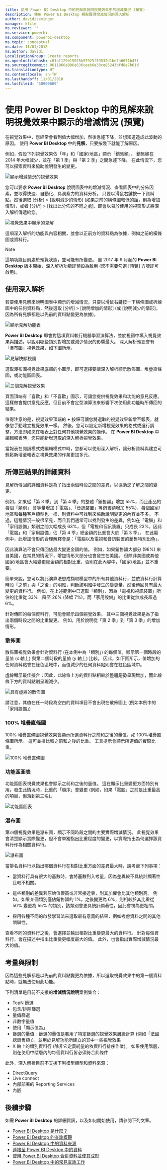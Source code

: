 ```yaml
---
title: 使用 Power BI Desktop 中的見解來說明視覺效果中的增減情況 (預覽)
description: 使用 Power BI Desktop 輕鬆獲得增減情況的深入解析
author: davidiseminger
manager: kfile
ms.reviewer: ''
ms.service: powerbi
ms.component: powerbi-desktop
ms.topic: conceptual
ms.date: 11/01/2018
ms.author: davidi
LocalizationGroup: Create reports
ms.openlocfilehash: c01af129e15025b97925f59532d1be7a6671b47f
ms.sourcegitcommit: 0611860a896e636ceeb6e30ce85243bfd8e7b61d
ms.translationtype: HT
ms.contentlocale: zh-TW
ms.lasthandoff: 11/01/2018
ms.locfileid: "50909609"
---
```

# <a name="use-insights-in-power-bi-desktop-to-explain-increases-and-decreases-seen-in-visuals-preview"></a>使用 Power BI Desktop 中的見解來說明視覺效果中顯示的增減情況 (預覽)

在視覺效果中，您經常會看到值大幅增加，然後急遽下降，並想知道造成此波動的原因。 使用 **Power BI Desktop** 中的**見解**，只要按幾下就能了解原因。

例如，假設下列視覺效果依「年」和「國家/地區」顯示「銷售額」。 銷售額在 2014 年大幅減少，並在「第 1 季」與「第 2 季」之間急遽下降。 在此情況下，您可以探索資料來協助說明發生的變更。 

![顯示增減情況的視覺效果](media/desktop-insights/insights_01a.png)

您可以要求 **Power BI Desktop** 說明圖表中的增減情況、查看圖表中的分佈因素，並取得快速、自動化、具洞察力的資料分析。 只要以滑鼠右鍵按一下資料點，然後選取 [分析] > [說明減少的情形] (如果之前的橫條圖較低的話，則為增加情形)，或者 [分析] > [找出此分佈的不同之處]，即會以易於使用的視窗形式將深入解析傳遞給您。

![視覺效果中顯示的見解](media/desktop-insights/insights_01.png)

這項深入解析的功能與內容相關，並會以正前方的資料點為依據，例如之前的橫條圖或資料行。

> [!NOTE]
> 這項功能目前處於預覽狀態，並可能有所變更。 自 2017 年 9 月起的 **Power BI Desktop** 版本開始，深入解析功能即預設為啟用 (您不需要勾選 [預覽] 方塊即可啟用)。


## <a name="using-insights"></a>使用深入解析
若要使用見解來說明圖表中顯示的增減情況，只要以滑鼠右鍵按一下橫條圖或折線圖中的任何資料點，然後選取 [分析] > [說明增加的情形] (或 [說明減少的情形]，因為所有見解都是以先前的資料點變更為依據)。

![顯示見解功能表](media/desktop-insights/insights_02.png)

**Power BI Desktop** 即會對這項資料執行機器學習演算法，並於視窗中填入視覺效果與描述，以說明哪些類別對增加或減少情況的影響最大。 深入解析預設會有「瀑布圖」視覺效果，如下圖所示。

![見解快顯視窗](media/desktop-insights/insights_03.png)

選取瀑布圖視覺效果底部的小圖示，即可選擇要讓深入解析顯示散佈圖、堆疊直條圖，或功能區圖表。

![三個見解視覺效果](media/desktop-insights/insights_04.png)

頁面頂端有「喜歡」和「不喜歡」圖示，可讓您提供視覺效果和功能的意見反應。 這樣做會提供意見反應，但目前不會定型演算法來影響下次使用此功能時所傳回的結果。

值得注意的是，視覺效果頂端的 **+** 按鈕可讓您將選取的視覺效果新增至報表，就像您手動建立視覺效果一樣。 然後，您可以設定新增視覺效果的格式或進行調整，方法即如您在報表上對任何其他視覺效果的操作。 在 **Power BI Desktop** 中編輯報表時，您只能新增選取的深入解析視覺效果。

當報表在閱讀模式或編輯模式中時，您都可以使用深入解析，讓分析資料與建立可輕鬆新增至報表之視覺效果的作業更加多元。

## <a name="details-of-the-results-returned"></a>所傳回結果的詳細資料

見解所傳回的詳細資料是為了指出兩個時段之間的差異，以協助您了解之間的變更。  

例如，如果從「第 3 季」到「第 4 季」的整體「銷售額」增加 55%，而且產品的每個「類別」 會等量增加 (「電腦」、「音訊裝置」等銷售額增加 55%)，每個國家/地區和每種客戶類型也一樣，則資料中可找到來協助說明變更的內容並不多。 不過，這種情況一般很罕見，而且我們通常可以找到發生的差異，例如在「電腦」和「家用設備」類別之間大幅成長 63%，但「電視和音訊裝置」只成長 23%，因此「電腦」和「家用設備」佔「第 4 季」總金額的比重會大於「第 3 季」。  在此範例中，此增加情形的合理解釋會是：「電腦以及電視和音訊裝置的銷售特別出色」。 

因此演算法不會只傳回佔最大變更金額的值。 例如，如果銷售額大部分 (98%) 來自美國，在常見的情況下，增加情形大部分也會發生在美國。 但除非美國或其他國家/地區會大幅變更總金額的相對比重，否則在此內容中，「國家/地區」並不重要。  

簡單來說，您可以將此演算法想成擷取模型中的所有其他資料行，並依資料行計算時段「之前」與「之後」的明細，判斷該明細中發生的變更量，然後傳回具有最大變更的資料行。 例如，在上述範例中已選取「類別」，因為「電視和視訊裝置」所佔的比重從 33%　降至 26% (降幅 7%)，而「家用設備」的比重從無成長超過 6%。 

針對傳回的每個資料行，可能會顯示四個視覺效果。 其中三個視覺效果是為了指出兩個時段之間的比重變更。 例如，用於說明從「第 2 季」到「第 3 季」的增加情形。

### <a name="the-scatter-plot"></a>散佈圖

散佈圖視覺效果會針對資料行 (在本例中為「類別」) 的每個值，顯示第一個時段的量值 (x 軸上) 與第二個時段的量值 (y 軸上) 比較。 因此，如下圖所示，值增加的任何資料點會在綠色區域中，而值減少的任何資料點則會在紅色區域中。 

虛線顯示最佳擬合；因此，此線條上方的資料點相較於整體趨勢呈現增加，而此線條下方的資料點則呈現減少。  

![具有虛線的散佈圖](media/desktop-insights/insights_01b.png)

請注意，其值在任一時段為空白的資料項目不會出現在散佈圖上 (例如本例中的「家用設備」)

### <a name="the-100-stacked-column-chart"></a>100% 堆疊直條圖

100% 堆疊直條圖視覺效果會顯示所選資料行之前和之後的量值，如 100%堆疊直條圖所示。 這可並排比較之前和之後的比重。 工具提示會顯示所選值的實際比重。

![100% 堆疊直條圖](media/desktop-insights/insights_01c.png)

### <a name="the-ribbon-chart"></a>功能區圖表

功能區圖表視覺效果也會顯示之前和之後的量值。 這在顯示比重變更方面特別有用，發生此情況時，比重的「順序」會變更 (例如，如果「電腦」之前是比重最高的項目，但落到第三名)。 

![功能區圖表](media/desktop-insights/insights_01d.png)

### <a name="the-waterfall-chart"></a>瀑布圖

第四個視覺效果是瀑布圖，顯示不同時段之間的主要實際增減情況。 此視覺效果會清楚顯示實際變更，但不會單獨指出比重程度的變更，以實際指出為何選擇該資料行作為相關資料行。 

![瀑布圖](media/desktop-insights/insights_01e.png)

當排名資料行以指出哪個資料行在相對比重方面的差異最大時，請考慮下列事項： 

* 當資料行具有很大的基數時，會將基數列入考量，因為差異較不具統計顯著性且較不相關。 

* 這些類別的差異若原始值很高或非常接近零，則其加權會比其他類別高。 例如，如果某個類別僅佔銷售額的 1%，之後變更為 6%，則相較於其比重從 50% 變更為 55% 的類別，該類別會更具統計顯著性，因此會視為更相關。 

* 採用各種不同的啟發學習法來選取最有意義的結果，例如考慮資料之間的其他關聯性。
 
查看不同的資料行之後，會選擇並輸出相對比重變更最大的資料行。 針對每個資料行，會在描述中指出比重變更幅度最大的值。 此外，也會指出實際增減情況最大的值。


## <a name="considerations-and-limitations"></a>考量與限制
因為這些見解都是以先前的資料點變更為依據，所以選取視覺效果中的第一個資料點時，就無法使用此功能。 

下列清單是目前不支援的**增減情況說明**案例集合：

* TopN 篩選
* 包含/排除篩選
* 量值篩選
* 非數字量值
* 使用「顯示值為」
* 篩選的量值 - 篩選的量值是套用了特定篩選的視覺效果層級計算 (例如「法國總銷售額」)，並用於見解功能所建立的其中一些視覺效果
* X 軸上的類別資料行 (除非它定義純量的依資料行排序作業)。 如果使用階層，則在使用中階層內的每個資料行皆必須符合此條件


此外，深入解析目前不支援下列模型類型和資料來源：

* DirectQuery
* Live connect
* 內部部署的 Reporting Services
* 內嵌

## <a name="next-steps"></a>後續步驟
如需 **Power BI Desktop** 的詳細資訊，以及如何開始使用，請參閱下列文章。

* [Power BI Desktop 是什麼？](desktop-what-is-desktop.md)
* [Power BI Desktop 的查詢概觀](desktop-query-overview.md)
* [Power BI Desktop 中的資料來源](desktop-data-sources.md)
* [連接至 Power BI Desktop 中的資料](desktop-connect-to-data.md)
* [使用 Power BI Desktop 合併資料並使其成形](desktop-shape-and-combine-data.md)
* [Power BI Desktop 中的常見查詢工作](desktop-common-query-tasks.md)   

